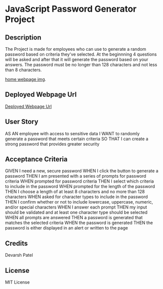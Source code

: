 # JavaScript Password Generator Project


## Description
The Project is made for employees who can use to generate a random password based on criteria they've selected. 
At the beginnning 4 questions will be asked and after that it will generate the password based on your answers. The password must be no longer than 128 characters and not less than 8 characters.


[home webpage img](/Assets/Images/Home-page.png).

## Deployed Webpage Url

[Deployed Webpage Url](doc:https://devarsh2395.github.io/JavaScript_password_generator/)





## User Story

AS AN employee with access to sensitive data
I WANT to randomly generate a password that meets certain criteria
SO THAT I can create a strong password that provides greater security

## Acceptance Criteria

GIVEN I need a new, secure password
WHEN I click the button to generate a password
THEN I am presented with a series of prompts for password criteria
WHEN prompted for password criteria
THEN I select which criteria to include in the password
WHEN prompted for the length of the password
THEN I choose a length of at least 8 characters and no more than 128 characters
WHEN asked for character types to include in the password
THEN I confirm whether or not to include lowercase, uppercase, numeric, and/or special characters
WHEN I answer each prompt
THEN my input should be validated and at least one character type should be selected
WHEN all prompts are answered
THEN a password is generated that matches the selected criteria
WHEN the password is generated
THEN the password is either displayed in an alert or written to the page



## Credits

Devarsh Patel

## License

MIT License